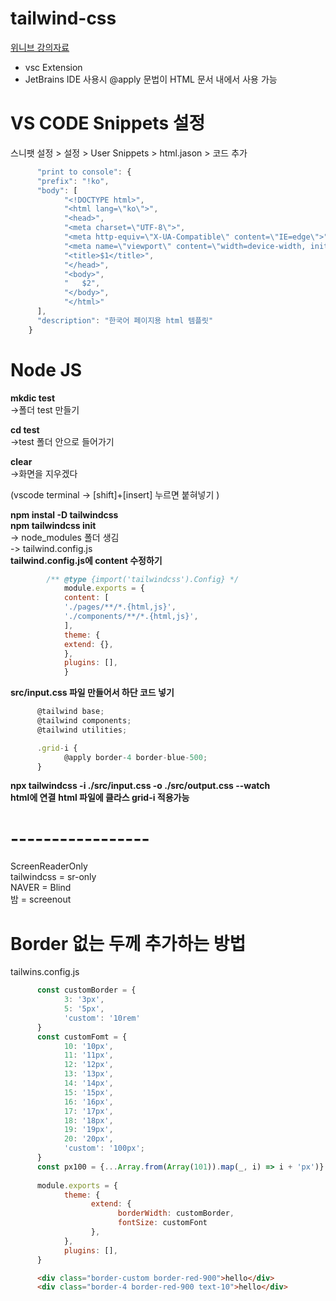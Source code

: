 # tailwind-css
[위니브 강의자료](https://www.notion.so/paullabworkspace/Tailwind-CSS-c3aebde0f224435ba615fc12e6abc843)

- vsc Extension
- JetBrains IDE 사용시 @apply 문법이 HTML 문서 내에서 사용 가능

# VS CODE Snippets 설정
스니팻 설정 > 설정 > User Snippets > html.jason > 코드 추가

```javascript
      "print to console": {
      "prefix": "!ko",
      "body": [
            "<!DOCTYPE html>",
            "<html lang=\"ko\">",
            "<head>",
            "<meta charset=\"UTF-8\">",
            "<meta http-equiv=\"X-UA-Compatible\" content=\"IE=edge\">",
            "<meta name=\"viewport\" content=\"width=device-width, initial-scale=1.0\">",
            "<title>$1</title>",
            "</head>",
            "<body>",
            "	$2",
            "</body>",
            "</html>"
      ],
      "description": "한국어 페이지용 html 템플릿"
	}
```

# Node JS
**mkdic test**  
->폴더 test 만들기

**cd test**  
->test 폴더 안으로 들어가기

**clear**  
->화면을 지우겠다

(vscode terminal -> [shift]+[insert] 누르면 붙혀넣기  )  

**npm instal -D tailwindcss**  
**npm tailwindcss init**  
-> node_modules 폴더 생김  
-> tailwind.config.js  
**tailwind.config.js에 content 수정하기**
```javascript
		/** @type {import('tailwindcss').Config} */
            module.exports = {
            content: [
            './pages/**/*.{html,js}',
            './components/**/*.{html,js}',
            ],
            theme: {
            extend: {},
            },
            plugins: [],
            }
```  

**src/input.css 파일 만들어서 하단 코드 넣기**
```javascript
      @tailwind base;
      @tailwind components;
      @tailwind utilities;

      .grid-i {
            @apply border-4 border-blue-500;
      }
```
**npx tailwindcss -i ./src/input.css -o ./src/output.css --watch**  
**html에 <link href="./output.css" rel="stylesheet"> 연결**
**html 파일에 클라스 grid-i 적용가능**

# -----------------  
ScreenReaderOnly  
tailwindcss = sr-only  
NAVER       = Blind    
밤          = screenout  

# Border 없는 두께 추가하는 방법   
tailwins.config.js   
```javascript  
      const customBorder = {
            3: '3px',
            5: '5px',
            'custom': '10rem'
      }
      const customFomt = {
            10: '10px',
            11: '11px',
            12: '12px',
            13: '13px',
            14: '14px',
            15: '15px',
            16: '16px',
            17: '17px',
            18: '18px',
            19: '19px',
            20: '20px',
            'custom': '100px';
      }
      const px100 = {...Array.from(Array(101)).map(_, i) => i + 'px')}
      
      module.exports = {
            theme: {
                  extend: {
                        borderWidth: customBorder,
                        fontSize: customFont
                  },
            },
            plugins: [],
      }
```  
```html
      <div class="border-custom border-red-900">hello</div>  
      <div class="border-4 border-red-900 text-10">hello</div>
```